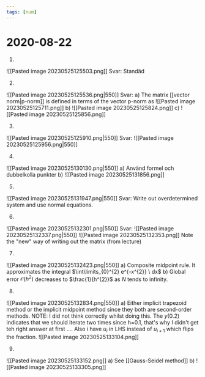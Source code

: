 ```yaml
---
tags: [num]
---
```

# 2020-08-22

1.
![[Pasted image 20230525125503.png]]
Svar: Standäd

2.
![[Pasted image 20230525125536.png|550]]
Svar:
a) The matrix [[vector norm|p-norm]] is defined in terms of the vector p-norm as
![[Pasted image 20230525125711.png]]
b)
![[Pasted image 20230525125824.png]]
c)
![[Pasted image 20230525125856.png]]

3.
![[Pasted image 20230525125910.png|550]]
Svar:
![[Pasted image 20230525125956.png|550]]

4.
![[Pasted image 20230525130130.png|550]]
a) Använd formel och dubbelkolla punkter 
b) 
![[Pasted image 20230525131856.png]]

5.
![[Pasted image 20230525131947.png|550]]
Svar: Write out overdetermined system and use normal equations.

6.
![[Pasted image 20230525132301.png|550]]
Svar:
![[Pasted image 20230525132337.png|550]]
![[Pasted image 20230525132353.png]]
Note the "new" way of writing out the matrix (from lecture)

7.
![[Pasted image 20230525132423.png|550]]
a)  Composite midpoint rule. It approximates the integral $\int\limits_{0}^{2} e^{-x^{2}} \ dx$
b) Global error $\mathcal{O}(h^{2})$ decreases to $\frac{1}{h^{2}}$ as $N$ tends to infinity.

8.
![[Pasted image 20230525132834.png|550]]
a) Either implicit trapezoid method or the implicit midpoint method since they both are second-order methods.
NOTE: I did not think correctly whilst doing this. The $y(0.2)$ indicates that we should iterate two times since h=0.1, that's why I didn't get teh right answer at first .... Also i have $u_{i}$ in LHS instead of $u_{i+1}$ which flips the fraction.
![[Pasted image 20230525133104.png]]

9.
![[Pasted image 20230525133152.png]]
a) See [[Gauss-Seidel method]]
b) 
![[Pasted image 20230525133305.png]]
